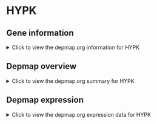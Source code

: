 <h1>HYPK</h1>

<h2>Gene information</h2>
<details>
  <summary>Click to view the depmap.org information for HYPK</summary>
  <iframe src="https://depmap.org/portal/gene/HYPK?tab=about" style="border:none;width:100%;height:800px"></iframe>
</details>

<h2>Depmap overview</h2>
<details>
  <summary>Click to view the depmap.org summary for HYPK</summary>
  <iframe src="https://depmap.org/portal/gene/HYPK?tab=overview" style="border:none;width:100%;height:800px"></iframe>
</details>

<h2>Depmap expression</h2>
<details>
  <summary>Click to view the depmap.org expression data for HYPK</summary>
  <iframe src="https://depmap.org/portal/gene/HYPK?tab=characterization" style="border:none;width:100%;height:800px"></iframe>
</details>


<!--
<h2>Reactome Pathway diagram</h2>
<details>
  <summary>Click to view Reactome pathway for HYPK</summary>
  PNAME
</details>
-->


